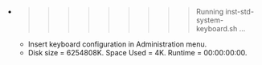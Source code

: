 * >>>>>>>>> Running inst-std-system-keyboard.sh ...
  * Insert keyboard configuration in Administration menu.
  * Disk size = 6254808K. Space Used = 4K. Runtime = 00:00:00:00.
